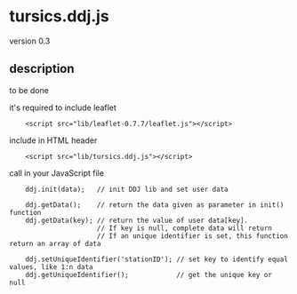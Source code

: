 # tursics.ddj.js

version 0.3

## description

to be done

it's required to include leaflet
```
	<script src="lib/leaflet-0.7.7/leaflet.js"></script>
```

include in HTML header
```
	<script src="lib/tursics.ddj.js"></script>
```


call in your JavaScript file
```
	ddj.init(data);   // init DDJ lib and set user data

	ddj.getData();    // return the data given as parameter in init() function
	ddj.getData(key); // return the value of user data[key].
	                  // If key is null, complete data will return
					  // If an unique identifier is set, this function return an array of data

	ddj.setUniqueIdentifier('stationID'); // set key to identify equal values, like 1:n data
	ddj.getUniqueIdentifier();            // get the unique key or null

```

